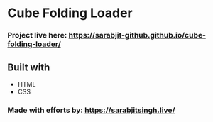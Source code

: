 # Cube Folding Loader

### Project live here: https://sarabjit-github.github.io/cube-folding-loader/

## Built with
* HTML
* CSS

### Made with efforts by: https://sarabjitsingh.live/
